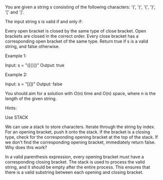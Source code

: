 You are given a string s consisting of the following characters: '(', ')', '{', '}', '[' and ']'.

The input string s is valid if and only if:

Every open bracket is closed by the same type of close bracket.
Open brackets are closed in the correct order.
Every close bracket has a corresponding open bracket of the same type.
Return true if s is a valid string, and false otherwise.

Example 1:

Input: s = "([{}])"
Output: true

Example 2:

Input: s = "[(])"
Output: false

You should aim for a solution with O(n) time and O(n) space, where n is the length of the given string.

Hints:

Use STACK

We can use a stack to store characters. Iterate through the string by index. For an opening bracket, push it onto the stack. If the bracket is a closing type, check for the corresponding opening bracket at the top of the stack. If we don't find the corresponding opening bracket, immediately return false. Why does this work?

In a valid parenthesis expression, every opening bracket must have a corresponding closing bracket. The stack is used to process the valid string, and it should be empty after the entire process. This ensures that there is a valid substring between each opening and closing bracket.

